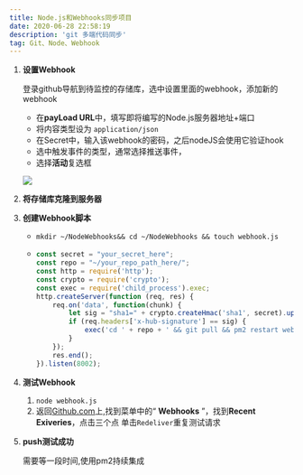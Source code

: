 ```yaml
---
title: Node.js和Webhooks同步项目
date: 2020-06-28 22:58:19
description: 'git 多端代码同步'
tag: Git、Node、Webhook
---
```


1. **设置Webhook**

   登录github导航到待监控的存储库，选中设置里面的webhook，添加新的webhook

   * 在**payLoad URL**中，填写即将编写的Node.js服务器地址+端口
   * 将内容类型设为 `application/json`
   * 在Secret中，输入该webhook的密码，之后nodeJS会使用它验证hook
   * 选中触发事件的类型，通常选择推送事件，
   * 选择**活动**复选框

   ![](./webhook.png)

2. **将存储库克隆到服务器**

3. **创建Webhook脚本**

   * `mkdir ~/NodeWebhooks&& cd ~/NodeWebhooks && touch webhook.js `

   * ```javascript
     const secret = "your_secret_here";
     const repo = "~/your_repo_path_here/";
     const http = require('http');
     const crypto = require('crypto');
     const exec = require('child_process').exec;
     http.createServer(function (req, res) {
         req.on('data', function(chunk) {
             let sig = "sha1=" + crypto.createHmac('sha1', secret).update(chunk.toString()).digest('hex');
             if (req.headers['x-hub-signature'] == sig) {
                 exec('cd ' + repo + ' && git pull && pm2 restart webhook');
             }
         });
         res.end();
     }).listen(8002);
     ```

4. **测试Webhook**

   1. `node webhook.js`
   2. 返回[Github.com](https://github.com/)上,找到菜单中的“ **Webhooks** ”，找到**Recent Exiveries**，点击三个点 单击`Redeliver`重复测试请求

5. **push测试成功**

   需要等一段时间,使用pm2持续集成